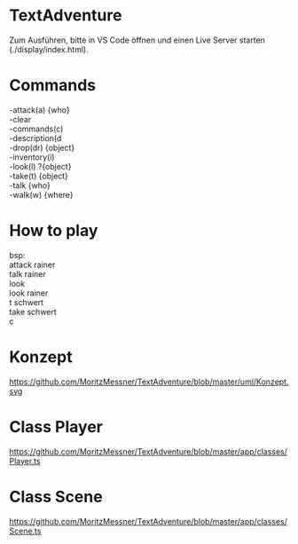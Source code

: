 # TextAdventure  
Zum Ausführen, bitte in VS Code öffnen und einen Live Server starten (./display/index.html).  

# Commands  
-attack(a) {who}  
-clear  
-commands(c)  
-description(d  
-drop(dr) {object}  
-inventory(i)  
-look(l) ?{object}  
-take(t) {object}  
-talk {who}  
-walk(w) {where}  

# How to play  
bsp:  
attack rainer  
talk rainer  
look  
look rainer  
t schwert  
take schwert  
c  



# Konzept  
https://github.com/MoritzMessner/TextAdventure/blob/master/uml/Konzept.svg  

# Class Player  
https://github.com/MoritzMessner/TextAdventure/blob/master/app/classes/Player.ts  
 
# Class Scene  
https://github.com/MoritzMessner/TextAdventure/blob/master/app/classes/Scene.ts  
